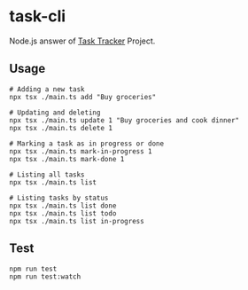 # task-cli

Node.js answer of [Task Tracker](https://roadmap.sh/projects/task-tracker) Project.

## Usage

```
# Adding a new task
npx tsx ./main.ts add "Buy groceries"

# Updating and deleting
npx tsx ./main.ts update 1 "Buy groceries and cook dinner"
npx tsx ./main.ts delete 1

# Marking a task as in progress or done
npx tsx ./main.ts mark-in-progress 1
npx tsx ./main.ts mark-done 1

# Listing all tasks
npx tsx ./main.ts list

# Listing tasks by status
npx tsx ./main.ts list done
npx tsx ./main.ts list todo
npx tsx ./main.ts list in-progress
```

## Test

```
npm run test
npm run test:watch
```
